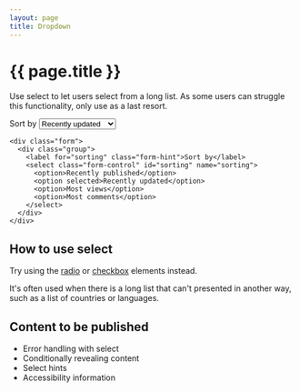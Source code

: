 ```yaml
---
layout: page
title: Dropdown
---
```


# {{ page.title }}

Use select to let users select from a long list. As some users can struggle this functionality, only use as a last resort.

<div class="form">
  <div class="group">
    <label for="sorting" class="form-hint">Sort by</label>
    <select class="form-control" id="sorting" name="sorting">
      <option>Recently published</option>
      <option selected>Recently updated</option>
      <option>Most views</option>
      <option>Most comments</option>
    </select>
  </div>
</div>

    <div class="form">
      <div class="group">
        <label for="sorting" class="form-hint">Sort by</label>
        <select class="form-control" id="sorting" name="sorting">
          <option>Recently published</option>
          <option selected>Recently updated</option>
          <option>Most views</option>
          <option>Most comments</option>
        </select>
      </div>
    </div>

## How to use select

Try using the <a href="/essex-county-council-digital-manual/Design-system/Elements-and-Components/radio">radio</a> or <a href="/essex-county-council-digital-manual/Design-system/Elements-and-Components/checkbox">checkbox</a> elements instead.

It's often used when there is a long list that can't presented in another way, such as a list of countries or languages.

## Content to be published 

- Error handling with select
- Conditionally revealing content
- Select hints
- Accessibility information

<!-- *Note: Be sure to update all label and input attributes with the correct details i.e.*
    
    <label for=""></label>
    <select id="">
    <select naming=""> -->